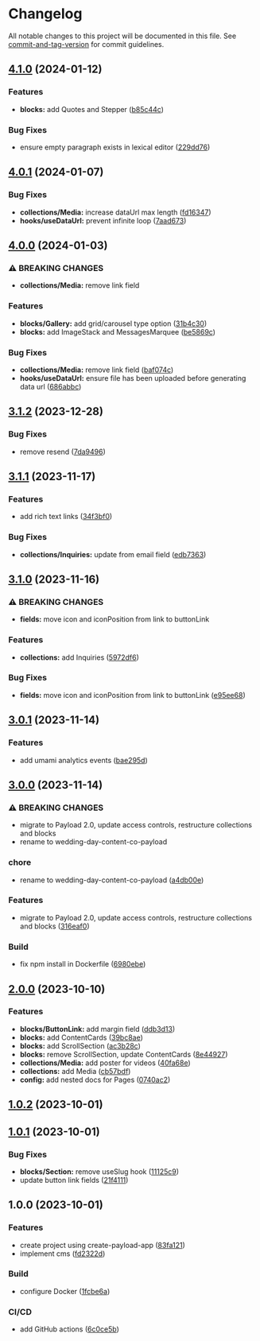 # Changelog

All notable changes to this project will be documented in this file. See [commit-and-tag-version](https://github.com/absolute-version/commit-and-tag-version) for commit guidelines.

## [4.1.0](https://github.com/hjbugajski/wedding-day-content-co-payload/compare/v4.0.1...v4.1.0) (2024-01-12)

### Features

- **blocks:** add Quotes and Stepper ([b85c44c](https://github.com/hjbugajski/wedding-day-content-co-payload/commit/b85c44c9aa3a93a5019017273d81c13db04de04a))

### Bug Fixes

- ensure empty paragraph exists in lexical editor ([229dd76](https://github.com/hjbugajski/wedding-day-content-co-payload/commit/229dd768613ccd816b07bb91fed9af76bb338c76))

## [4.0.1](https://github.com/hjbugajski/wedding-day-content-co-payload/compare/v4.0.0...v4.0.1) (2024-01-07)

### Bug Fixes

- **collections/Media:** increase dataUrl max length ([fd16347](https://github.com/hjbugajski/wedding-day-content-co-payload/commit/fd16347df3c3c9017c2be92d5434111e6a23194c))
- **hooks/useDataUrl:** prevent infinite loop ([7aad673](https://github.com/hjbugajski/wedding-day-content-co-payload/commit/7aad673f831980f6662201b273bf03b4901224ed))

## [4.0.0](https://github.com/hjbugajski/wedding-day-content-co-payload/compare/v3.1.2...v4.0.0) (2024-01-03)

### ⚠ BREAKING CHANGES

- **collections/Media:** remove link field

### Features

- **blocks/Gallery:** add grid/carousel type option ([31b4c30](https://github.com/hjbugajski/wedding-day-content-co-payload/commit/31b4c305d68ea8d9a7fa4912bdcf495bf2d5176c))
- **blocks:** add ImageStack and MessagesMarquee ([be5869c](https://github.com/hjbugajski/wedding-day-content-co-payload/commit/be5869cdfcc5aa6b51ecf5d19d69cb364500b0ae))

### Bug Fixes

- **collections/Media:** remove link field ([baf074c](https://github.com/hjbugajski/wedding-day-content-co-payload/commit/baf074c4c0213529fb728436f6dec0f882b1fc23))
- **hooks/useDataUrl:** ensure file has been uploaded before generating data url ([686abbc](https://github.com/hjbugajski/wedding-day-content-co-payload/commit/686abbc0510a2c4b86b8f9d7fafadd9b43a53a91))

## [3.1.2](https://github.com/hjbugajski/wedding-day-content-co-payload/compare/v3.1.1...v3.1.2) (2023-12-28)

### Bug Fixes

- remove resend ([7da9496](https://github.com/hjbugajski/wedding-day-content-co-payload/commit/7da949630021cd0b024020a270a99cb16e60d1c6))

## [3.1.1](https://github.com/hjbugajski/wedding-day-content-co-payload/compare/v3.1.0...v3.1.1) (2023-11-17)

### Features

- add rich text links ([34f3bf0](https://github.com/hjbugajski/wedding-day-content-co-payload/commit/34f3bf038b0225f1b833134795afc0877ca31f12))

### Bug Fixes

- **collections/Inquiries:** update from email field ([edb7363](https://github.com/hjbugajski/wedding-day-content-co-payload/commit/edb7363491576b1cf03bffae337cf64cf911a378))

## [3.1.0](https://github.com/hjbugajski/wedding-day-content-co-payload/compare/v3.0.1...v3.1.0) (2023-11-16)

### ⚠ BREAKING CHANGES

- **fields:** move icon and iconPosition from link to buttonLink

### Features

- **collections:** add Inquiries ([5972df6](https://github.com/hjbugajski/wedding-day-content-co-payload/commit/5972df6e11da0e53e6ca0448d251a63c0e276c17))

### Bug Fixes

- **fields:** move icon and iconPosition from link to buttonLink ([e95ee68](https://github.com/hjbugajski/wedding-day-content-co-payload/commit/e95ee687e3dc701d271c4b7d7d4fc8b2924ed1af))

## [3.0.1](https://github.com/hjbugajski/wedding-day-content-co-payload/compare/v3.0.0...v3.0.1) (2023-11-14)

### Features

- add umami analytics events ([bae295d](https://github.com/hjbugajski/wedding-day-content-co-payload/commit/bae295db2dc4e4c8f3b8cf1e673162544aab6537))

## [3.0.0](https://github.com/hjbugajski/wedding-day-content-co-payload/compare/v2.0.0...v3.0.0) (2023-11-14)

### ⚠ BREAKING CHANGES

- migrate to Payload 2.0, update access controls, restructure collections and blocks
- rename to wedding-day-content-co-payload

### chore

- rename to wedding-day-content-co-payload ([a4db00e](https://github.com/hjbugajski/wedding-day-content-co-payload/commit/a4db00ef27a38b76a17ec30dba0dfcd0633422d1))

### Features

- migrate to Payload 2.0, update access controls, restructure collections and blocks ([316eaf0](https://github.com/hjbugajski/wedding-day-content-co-payload/commit/316eaf0efe6a8583f23eb756f370d5f4d3803787))

### Build

- fix npm install in Dockerfile ([6980ebe](https://github.com/hjbugajski/wedding-day-content-co-payload/commit/6980ebe7c44063877e97d5f40d6739b2bc09ed62))

## [2.0.0](https://github.com/hjbugajski/wedding-day-content-co-payload-deprecated/compare/v1.0.2...v2.0.0) (2023-10-10)

### Features

- **blocks/ButtonLink:** add margin field ([ddb3d13](https://github.com/hjbugajski/wedding-day-content-co-payload-deprecated/commit/ddb3d1377782cfcef65c5f35f6be2f9b17a6b8d4))
- **blocks:** add ContentCards ([39bc8ae](https://github.com/hjbugajski/wedding-day-content-co-payload-deprecated/commit/39bc8aebe267de315783436bffd90448efa2d841))
- **blocks:** add ScrollSection ([ac3b28c](https://github.com/hjbugajski/wedding-day-content-co-payload-deprecated/commit/ac3b28c0bb2c6fab9cdf87a0c10100bf53dcfa98))
- **blocks:** remove ScrollSection, update ContentCards ([8e44927](https://github.com/hjbugajski/wedding-day-content-co-payload-deprecated/commit/8e449274b67b79c864500aece269f7798ae6c669))
- **collections/Media:** add poster for videos ([40fa68e](https://github.com/hjbugajski/wedding-day-content-co-payload-deprecated/commit/40fa68e628d4d6505fb04b2ca8ba3c993fe4f42b))
- **collections:** add Media ([cb57bdf](https://github.com/hjbugajski/wedding-day-content-co-payload-deprecated/commit/cb57bdf405ebf38424afce0489d77cfbaf56bf33))
- **config:** add nested docs for Pages ([0740ac2](https://github.com/hjbugajski/wedding-day-content-co-payload-deprecated/commit/0740ac26bf435af02627325825dd159f94b57cb6))

## [1.0.2](https://github.com/hjbugajski/wedding-day-content-co-payload/compare/v1.0.1...v1.0.2) (2023-10-01)

## [1.0.1](https://github.com/hjbugajski/wedding-day-content-co-payload/compare/v1.0.0...v1.0.1) (2023-10-01)

### Bug Fixes

- **blocks/Section:** remove useSlug hook ([11125c9](https://github.com/hjbugajski/wedding-day-content-co-payload/commit/11125c9ece2574a39f5152cd5b59b6392df96395))
- update button link fields ([21f4111](https://github.com/hjbugajski/wedding-day-content-co-payload/commit/21f411159331949069e6fe48ddd4f6870197fc37))

## 1.0.0 (2023-10-01)

### Features

- create project using create-payload-app ([83fa121](https://github.com/hjbugajski/wedding-day-content-co-payload/commit/83fa1215772e54f8832ae83c09b260ed4bf63fe5))
- implement cms ([fd2322d](https://github.com/hjbugajski/wedding-day-content-co-payload/commit/fd2322d044018ea6cc5c06f9380ab3752e85160e))

### Build

- configure Docker ([1fcbe6a](https://github.com/hjbugajski/wedding-day-content-co-payload/commit/1fcbe6a71dbf16c79d449d0fbe524e39b731e43c))

### CI/CD

- add GitHub actions ([6c0ce5b](https://github.com/hjbugajski/wedding-day-content-co-payload/commit/6c0ce5bf485f11e910cecff899535704ccfee6fa))
